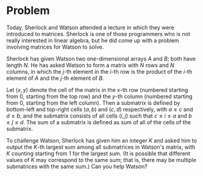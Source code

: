 # Problem

Today, Sherlock and Watson attended a lecture in which they were introduced to matrices. Sherlock is one of those programmers who is not really interested in linear algebra, but he did come up with a problem involving matrices for Watson to solve.

Sherlock has given Watson two one-dimensional arrays $A$ and $B$; both have length $N$. He has asked Watson to form a matrix with $N$ rows and $N$ columns, in which the $j$-th element in the $i$-th row is the product of the $i$-th element of $A$ and the $j$-th element of $B$.

Let $(x, y)$ denote the cell of the matrix in the $x$-th row (numbered starting from $0$, starting from the top row) and the $y$-th column (numbered starting from $0$, starting from the left column). Then a submatrix is defined by bottom-left and top-right cells $(a, b)$ and $(c, d)$ respectively, with $a ≥ c$ and $d ≥ b$, and the submatrix consists of all cells $(i, j)$ such that $c ≤ i ≤ a$ and $b ≤ j ≤ d$. The sum of a submatrix is defined as sum of all of the cells of the submatrix.

To challenge Watson, Sherlock has given him an integer $K$ and asked him to output the $K$-th largest sum among all submatrices in Watson's matrix, with $K$ counting starting from $1$ for the largest sum. (It is possible that different values of $K$ may correspond to the same sum; that is, there may be multiple submatrices with the same sum.) Can you help Watson?
